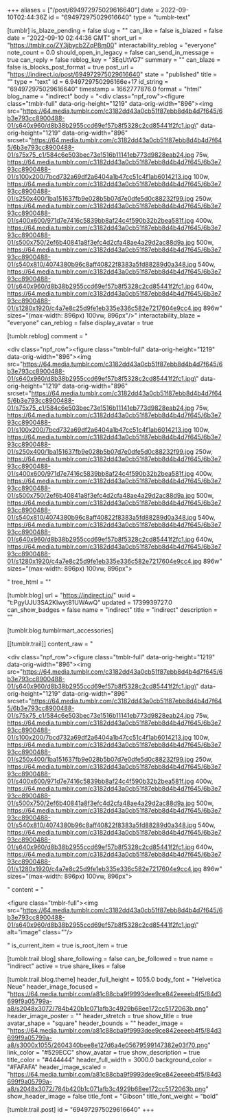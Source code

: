 +++
aliases = ["/post/694972975029616640"]
date = 2022-09-10T02:44:36Z
id = "694972975029616640"
type = "tumblr-text"

[tumblr]
is_blaze_pending = false
slug = ""
can_like = false
is_blazed = false
date = "2022-09-10 02:44:36 GMT"
short_url = "https://tmblr.co/ZY3jbycb2ZqP8m00"
interactability_reblog = "everyone"
note_count = 0.0
should_open_in_legacy = false
can_send_in_message = true
can_reply = false
reblog_key = "3EqUtVG7"
summary = ""
can_blaze = false
is_blocks_post_format = true
post_url = "https://indirect.io/post/694972975029616640"
state = "published"
title = ""
type = "text"
id = 6.949729750296166e+17
id_string = "694972975029616640"
timestamp = 1662777876.0
format = "html"
blog_name = "indirect"
body = "<div class=\"npf_row\"><figure class=\"tmblr-full\" data-orig-height=\"1219\" data-orig-width=\"896\"><img src=\"https://64.media.tumblr.com/c3182dd43a0cb51f87ebb8d4b4d7f645/6b3e793cc8900488-01/s640x960/d8b38b2955ccd69ef57b8f5328c2cd85441f2fc1.jpg\" data-orig-height=\"1219\" data-orig-width=\"896\" srcset=\"https://64.media.tumblr.com/c3182dd43a0cb51f87ebb8d4b4d7f645/6b3e793cc8900488-01/s75x75_c1/584c6e503bec73e1516b11141eb773d9828eab24.jpg 75w, https://64.media.tumblr.com/c3182dd43a0cb51f87ebb8d4b4d7f645/6b3e793cc8900488-01/s100x200/7bcd732a69df2a6404a1b47cc51c4f1ab6014213.jpg 100w, https://64.media.tumblr.com/c3182dd43a0cb51f87ebb8d4b4d7f645/6b3e793cc8900488-01/s250x400/1ba151637fb9e028b5b07d7e0dfe5d0c88232f99.jpg 250w, https://64.media.tumblr.com/c3182dd43a0cb51f87ebb8d4b4d7f645/6b3e793cc8900488-01/s400x600/971d7e7416c5839bb8af24c4f590b32b2bea581f.jpg 400w, https://64.media.tumblr.com/c3182dd43a0cb51f87ebb8d4b4d7f645/6b3e793cc8900488-01/s500x750/2ef6b40841a8f3efc4d2cfa48ae4a29d2ac88d9a.jpg 500w, https://64.media.tumblr.com/c3182dd43a0cb51f87ebb8d4b4d7f645/6b3e793cc8900488-01/s540x810/4074380b96c8aff40822f8383a5fd88289d0a348.jpg 540w, https://64.media.tumblr.com/c3182dd43a0cb51f87ebb8d4b4d7f645/6b3e793cc8900488-01/s640x960/d8b38b2955ccd69ef57b8f5328c2cd85441f2fc1.jpg 640w, https://64.media.tumblr.com/c3182dd43a0cb51f87ebb8d4b4d7f645/6b3e793cc8900488-01/s1280x1920/c4a7e8c25d9fe1eb335e336c582e7217604e9cc4.jpg 896w\" sizes=\"(max-width: 896px) 100vw, 896px\"/></figure></div>"
interactability_blaze = "everyone"
can_reblog = false
display_avatar = true

[tumblr.reblog]
comment = "<p><div class=\"npf_row\"><figure class=\"tmblr-full\" data-orig-height=\"1219\" data-orig-width=\"896\"><img src=\"https://64.media.tumblr.com/c3182dd43a0cb51f87ebb8d4b4d7f645/6b3e793cc8900488-01/s640x960/d8b38b2955ccd69ef57b8f5328c2cd85441f2fc1.jpg\" data-orig-height=\"1219\" data-orig-width=\"896\" srcset=\"https://64.media.tumblr.com/c3182dd43a0cb51f87ebb8d4b4d7f645/6b3e793cc8900488-01/s75x75_c1/584c6e503bec73e1516b11141eb773d9828eab24.jpg 75w, https://64.media.tumblr.com/c3182dd43a0cb51f87ebb8d4b4d7f645/6b3e793cc8900488-01/s100x200/7bcd732a69df2a6404a1b47cc51c4f1ab6014213.jpg 100w, https://64.media.tumblr.com/c3182dd43a0cb51f87ebb8d4b4d7f645/6b3e793cc8900488-01/s250x400/1ba151637fb9e028b5b07d7e0dfe5d0c88232f99.jpg 250w, https://64.media.tumblr.com/c3182dd43a0cb51f87ebb8d4b4d7f645/6b3e793cc8900488-01/s400x600/971d7e7416c5839bb8af24c4f590b32b2bea581f.jpg 400w, https://64.media.tumblr.com/c3182dd43a0cb51f87ebb8d4b4d7f645/6b3e793cc8900488-01/s500x750/2ef6b40841a8f3efc4d2cfa48ae4a29d2ac88d9a.jpg 500w, https://64.media.tumblr.com/c3182dd43a0cb51f87ebb8d4b4d7f645/6b3e793cc8900488-01/s540x810/4074380b96c8aff40822f8383a5fd88289d0a348.jpg 540w, https://64.media.tumblr.com/c3182dd43a0cb51f87ebb8d4b4d7f645/6b3e793cc8900488-01/s640x960/d8b38b2955ccd69ef57b8f5328c2cd85441f2fc1.jpg 640w, https://64.media.tumblr.com/c3182dd43a0cb51f87ebb8d4b4d7f645/6b3e793cc8900488-01/s1280x1920/c4a7e8c25d9fe1eb335e336c582e7217604e9cc4.jpg 896w\" sizes=\"(max-width: 896px) 100vw, 896px\"></figure></div></p>"
tree_html = ""

[tumblr.blog]
url = "https://indirect.io/"
uuid = "t:PgyUJU3SA2Klwyt81UWAwQ"
updated = 1739939727.0
can_show_badges = false
name = "indirect"
title = "indirect"
description = ""

[tumblr.blog.tumblrmart_accessories]

[[tumblr.trail]]
content_raw = "<p><div class=\"npf_row\"><figure class=\"tmblr-full\" data-orig-height=\"1219\" data-orig-width=\"896\"><img src=\"https://64.media.tumblr.com/c3182dd43a0cb51f87ebb8d4b4d7f645/6b3e793cc8900488-01/s640x960/d8b38b2955ccd69ef57b8f5328c2cd85441f2fc1.jpg\" data-orig-height=\"1219\" data-orig-width=\"896\" srcset=\"https://64.media.tumblr.com/c3182dd43a0cb51f87ebb8d4b4d7f645/6b3e793cc8900488-01/s75x75_c1/584c6e503bec73e1516b11141eb773d9828eab24.jpg 75w, https://64.media.tumblr.com/c3182dd43a0cb51f87ebb8d4b4d7f645/6b3e793cc8900488-01/s100x200/7bcd732a69df2a6404a1b47cc51c4f1ab6014213.jpg 100w, https://64.media.tumblr.com/c3182dd43a0cb51f87ebb8d4b4d7f645/6b3e793cc8900488-01/s250x400/1ba151637fb9e028b5b07d7e0dfe5d0c88232f99.jpg 250w, https://64.media.tumblr.com/c3182dd43a0cb51f87ebb8d4b4d7f645/6b3e793cc8900488-01/s400x600/971d7e7416c5839bb8af24c4f590b32b2bea581f.jpg 400w, https://64.media.tumblr.com/c3182dd43a0cb51f87ebb8d4b4d7f645/6b3e793cc8900488-01/s500x750/2ef6b40841a8f3efc4d2cfa48ae4a29d2ac88d9a.jpg 500w, https://64.media.tumblr.com/c3182dd43a0cb51f87ebb8d4b4d7f645/6b3e793cc8900488-01/s540x810/4074380b96c8aff40822f8383a5fd88289d0a348.jpg 540w, https://64.media.tumblr.com/c3182dd43a0cb51f87ebb8d4b4d7f645/6b3e793cc8900488-01/s640x960/d8b38b2955ccd69ef57b8f5328c2cd85441f2fc1.jpg 640w, https://64.media.tumblr.com/c3182dd43a0cb51f87ebb8d4b4d7f645/6b3e793cc8900488-01/s1280x1920/c4a7e8c25d9fe1eb335e336c582e7217604e9cc4.jpg 896w\" sizes=\"(max-width: 896px) 100vw, 896px\"></figure></div></p>"
content = "<p><figure class=\"tmblr-full\"><img src=\"https://64.media.tumblr.com/c3182dd43a0cb51f87ebb8d4b4d7f645/6b3e793cc8900488-01/s640x960/d8b38b2955ccd69ef57b8f5328c2cd85441f2fc1.jpg\" alt=\"image\" class=\"\"/></figure></p>"
is_current_item = true
is_root_item = true

[tumblr.trail.blog]
share_following = false
can_be_followed = true
name = "indirect"
active = true
share_likes = false

[tumblr.trail.blog.theme]
header_full_height = 1055.0
body_font = "Helvetica Neue"
header_image_focused = "https://64.media.tumblr.com/a81c88cba9f9993dee9ce842eeeeb4f5/84d3699f9a05799a-a8/s2048x3072/784b420b1c071afb3c4929b68ee172cc5172063b.png"
header_image_poster = ""
header_stretch = true
show_title = true
avatar_shape = "square"
header_bounds = ""
header_image = "https://64.media.tumblr.com/a81c88cba9f9993dee9ce842eeeeb4f5/84d3699f9a05799a-a8/s3000x1055/2604340bee8e127d6a4e05679599147382e03f70.png"
link_color = "#529ECC"
show_avatar = true
show_description = true
title_color = "#444444"
header_full_width = 3000.0
background_color = "#FAFAFA"
header_image_scaled = "https://64.media.tumblr.com/a81c88cba9f9993dee9ce842eeeeb4f5/84d3699f9a05799a-a8/s2048x3072/784b420b1c071afb3c4929b68ee172cc5172063b.png"
show_header_image = false
title_font = "Gibson"
title_font_weight = "bold"

[tumblr.trail.post]
id = "694972975029616640"
+++
